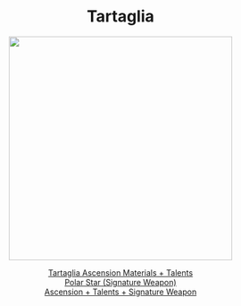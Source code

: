 <body>
  <div align="center">
    <h1> Tartaglia </h1>
<img src="https://static.wikia.nocookie.net/gensin-impact/images/a/af/Character_Tartaglia_Full_Wish.png/revision/latest/scale-to-width/360?cb=20220507161504" width=400>
<p></p>
<a href="https://github.com/lihgrandini/characterstp/blob/main/Characters/Tartaglia%20(Childe)/Tartaglia.rar">Tartaglia Ascension Materials + Talents</a><br>
<a href="https://github.com/lihgrandini/characterstp/blob/main/Characters/Tartaglia%20(Childe)/Polar%20Star.rar">Polar Star (Signature Weapon)</a><br>
<a href="https://github.com/lihgrandini/characterstp/blob/main/Characters/Tartaglia%20(Childe)/Tartaglia%20Full.rar">Ascension + Talents + Signature Weapon</a>
  
  </div>
</body>
